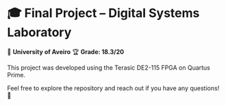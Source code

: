 # 🎓 Final Project – Digital Systems Laboratory

📍 **University of Aveiro**
🏆 **Grade: 18.3/20**

This project was developed using the Terasic DE2-115 FPGA on Quartus Prime.  

Feel free to explore the repository and reach out if you have any questions! 🚀 
